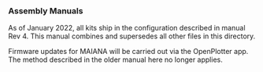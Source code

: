 ### Assembly Manuals

As of January 2022, all kits ship in the configuration described in manual Rev 4. This manual combines and supersedes all other files in this directory.

Firmware updates for MAIANA will be carried out via the OpenPlotter app. The method described in the older manual here no longer applies.

